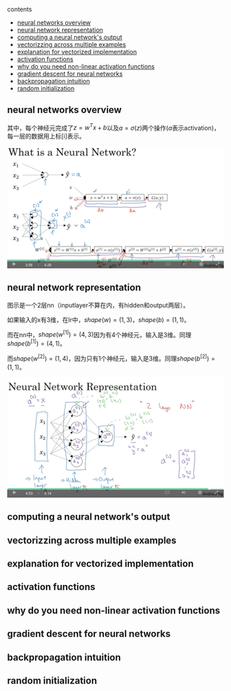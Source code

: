 contents

  * [neural networks overview](#neural-networks-overview)
  * [neural network representation](#neural-network-representation)
  * [computing a neural network's output](#computing-a-neural-networks-output)
  * [vectorizzing across multiple examples](#vectorizzing-across-multiple-examples)
  * [explanation for vectorized implementation](#explanation-for-vectorized-implementation)
  * [activation functions](#activation-functions)
  * [why do you need non-linear activation functions](#why-do-you-need-non-linear-activation-functions)
  * [gradient descent for neural networks](#gradient-descent-for-neural-networks)
  * [backpropagation intuition](#backpropagation-intuition)
  * [random initialization](#random-initialization)


## neural networks overview

其中，每个神经元完成了$z=w^Tx+b$以及$a=\sigma (z)$两个操作($a$表示activation)，每一层的数据用上标[i]表示。

![neural-networks-overview](https://raw.githubusercontent.com/daiwk/dl.ai/master/c1/imgs/neural-networks-overview.png)

## neural network representation

图示是一个2层nn（inputlayer不算在内，有hidden和output两层）。

如果输入的x有3维，在lr中，$shape(w)=(1,3)$，$shape(b)=(1,1)$。

而在nn中，$shape(w^{[1]})=(4,3)$因为有4个神经元，输入是3维。同理$shape(b^{[1]})=(4,1)$。

而$shape(w^{[2]})=(1,4)$，因为只有1个神经元，输入是3维。同理$shape(b^{[2]})=(1,1)$。

![neural-network-representation](https://raw.githubusercontent.com/daiwk/dl.ai/master/c1/imgs/neural-network-representation.png)

## computing a neural network's output

## vectorizzing across multiple examples

## explanation for vectorized implementation

## activation functions

## why do you need non-linear activation functions

## gradient descent for neural networks

## backpropagation intuition

## random initialization


